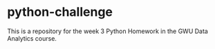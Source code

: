 # python-challenge

This is a repository for the week 3 Python Homework in the GWU Data Analytics course.
